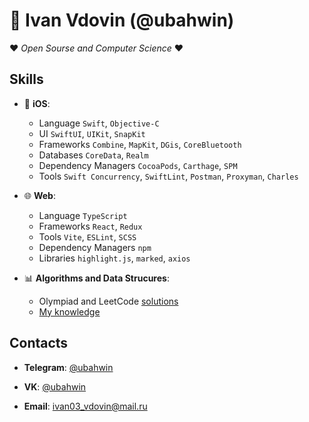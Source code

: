 # 🚀 Ivan Ⅴdovin (@ubahwin)

❤ *Open Sourse and Computer Science* ❤

## Skills

- 📱 **iOS**:
  - Language `Swift`, `Objective-C`
  - UI `SwiftUI`, `UIKit`, `SnapKit`
  - Frameworks `Combine`, `MapKit`, `DGis`, `CoreBluetooth`
  - Databases `CoreData`, `Realm`
  - Dependency Managers `CocoaPods`, `Carthage`, `SPM`
  - Tools `Swift Concurrency`, `SwiftLint`, `Postman`, `Proxyman`, `Charles`

- 🌐 **Web**:
  - Language `TypeScript`
  - Frameworks `React`, `Redux`
  - Tools `Vite`, `ESLint`, `SCSS`
  - Dependency Managers `npm`
  - Libraries `highlight.js`, `marked`, `axios`
 
- 📊 **Algorithms and Data Strucures**:
  - Olympiad and LeetCode [solutions](https://github.com/ubahwin/leetcode)
  - [My knowledge](https://github.com/ubahwin/learning-algoritms-swift)

## Contacts

- **Telegram**: [@ubahwin](https://t.me/ubahwin)

- **VK**: [@ubahwin](https://vk.com/ubahwin)

- **Email**: [ivan03_vdovin@mail.ru](mailto:ivan03_vdovin@mail.ru)

